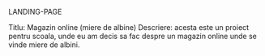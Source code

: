LANDING-PAGE

Titlu: Magazin online (miere de albine)
Descriere: acesta este un proiect pentru scoala, unde eu am  decis sa fac despre un magazin online unde se vinde miere de albini.


